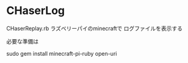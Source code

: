# CHaserLog

CHaserReplay.rb
ラズベリーパイのminecraftで ログファイルを表示する

必要な準備は

sudo gem install minecraft-pi-ruby open-uri




  
  
